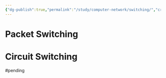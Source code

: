 ```yaml
---
{"dg-publish":true,"permalink":"/study/computer-network/switching/","created":"2023-12-19T00:46:36.000+09:00","updated":"2025-01-14T15:33:44.000+09:00"}
---
```



# Packet Switching

# Circuit Switching

#pending 